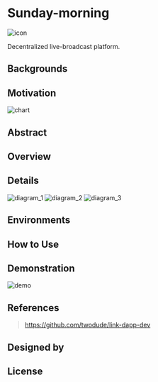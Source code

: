 # Sunday-morning

![icon](https://github.com/twodude/sunday-morning/blob/master/images/icon.png)

Decentralized live-broadcast platform.

## Backgrounds

## Motivation

![chart](https://github.com/twodude/sunday-morning/blob/master/images/back.png)

## Abstract

## Overview

## Details

![diagram_1](https://github.com/twodude/sunday-morning/blob/master/images/implementation_1.png)
![diagram_2](https://github.com/twodude/sunday-morning/blob/master/images/implementation_2.png)
![diagram_3](https://github.com/twodude/sunday-morning/blob/master/images/implementation_3.png)

## Environments

## How to Use

## Demonstration

![demo](https://github.com/twodude/sunday-morning/blob/master/images/demo.png)

## References
> https://github.com/twodude/link-dapp-dev   

## Designed by

## License
